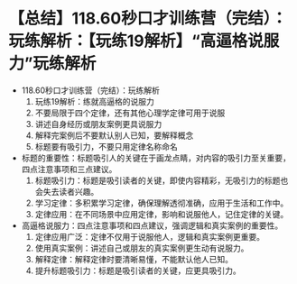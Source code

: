 # 【总结】118.60秒口才训练营（完结）：玩练解析：【玩练19解析】“高逼格说服力”玩练解析

-   118.60秒口才训练营（完结）：玩练解析
    1.  玩练19解析：练就高逼格的说服力
    2.  不要局限于四个定律，还有其他心理学定律可用于说服
    3.  讲述自身经历或朋友案例更具说服力
    4.  解释完案例后不要默认别人已知，要解释概念
    5.  标题要有吸引力，不要只用定律名称命名
-   标题的重要性：标题吸引人的关键在于画龙点睛，对内容的吸引力至关重要，四点注意事项和三点建议。
    1.  标题吸引力：标题是吸引读者的关键，即使内容精彩，无吸引力的标题也会失去读者兴趣。
    2.  学习定律：多积累学习定律，确保理解透彻准确，应用于生活和工作中。
    3.  定律应用：在不同场景中应用定律，影响和说服他人，记住定律的关键。
-   高逼格说服力：四点注意事项和四点建议，强调逻辑和真实案例的重要性。
    1.  定律应用广泛：定律不仅用于说服他人，逻辑和真实案例更重要。
    2.  使用真实案例：讲述自己或朋友的真实案例更生动有说服力。
    3.  解释定律：解释定律时要清晰易懂，不能默认他人已知。
    4.  提升标题吸引力：标题是吸引读者的关键，应更具吸引力。